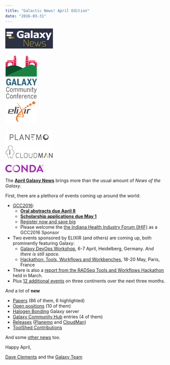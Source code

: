 ```yaml
---
title: "Galactic News! April Edition"
date: "2016-03-31"
---
```


<div class='right'>
<a href='/src/galaxy-updates/2016-04/index.md'><img src="/src/images/galaxy-logos/GalaxyNews.png" alt="Galaxy News" width=150 /></a><br />
<br />
<div class='right'>
<a href='/src/galaxy-updates/2016-04/index.md#gcc2016'><img src="/src/images/logos/GCC2016LogoTallBig.png" alt="GCC2016 News" width="100" /></a><br />
<a href='/src/galaxy-updates/2016-04/index.md#galaxy-devops-workshop---heidelberg-6-7-april'><img src="/src/images/logos/ElixirNoTextLogo.png" alt="Two ELIXIR Sponsored Events: Galaxy DevOps Workshop - Galaxy and Galaxy tools deployment strategies; Hackathon: Tools, Workflows and Workbenches" width="100" /></a>
</div><br />
<a href='/src/galaxy-updates/2016-04/index.md#planemo-0240'><img src="/src/images/logos/PlanemoLogo.png" alt="Planemo release" width="150" /></a><br />
<a href='/src/galaxy-updates/2016-04/index.md#cloudman-1603'><img src="/src/images/galaxy-logos/cloudman-logo.jpg" alt="CloudMan" width="150" /></a><br />
<div class='center'><br />
<a href='/src/galaxy-updates/2016-04/index.md#automatic-testing-of-iuc-tools-with-conda'><img src="/src/images/logos/Conda_480.png" alt="Automatic Testing of IUC Tools with Conda" width="120" /></a>
</div></div>

The **[April Galaxy News](/src/galaxy-updates/2016-04/index.md)** brings more than the usual amount of *News of the Galaxy*.  

First, there are a plethora of events coming up around the world:

* [GCC2016](/src/galaxy-updates/2016-04/index.md#gcc2016):
  * **[Oral abstracts due April 8](/src/galaxy-updates/2016-04/index.md#gcc2016-abstract-deadline-extended-to-april-8)**
  * **[Scholarship applications due May 1](/src/galaxy-updates/2016-04/index.md#scholarships-application-deadline-is-may-1)**
  * [Register now and save big](/src/galaxy-updates/2016-04/index.md#gcc2016-early-registration)
  * Please welcome the [the Indiana Health Industry Forum (IHIF)](/src/galaxy-updates/2016-04/index.md#sponsors) as a GCC2016 Sponsor
* Two events sponsored by ELIXIR (and others) are coming up, both prominently featuring Galaxy:
  * [Galaxy DevOps Workshop](/src/galaxy-updates/2016-04/index.md#galaxy-devops-workshop---heidelberg-6-7-april), 6-7 April, Heidelberg, Germany.  *And there is still space.*
  * [Hackathon: Tools, Workflows and Workbenches](/src/galaxy-updates/2016-04/index.md#hackathon-tools-workflows-and-workbenches-18-20-may), 18-20 May, Paris, France
* There is also a [report from the RADSeq Tools and Workflows Hackathon](/src/galaxy-updates/2016-04/index.md#report-iuc-contribution-fest---radseq-tools-and-workflows) held in March.
* Plus [12 additional events](/src/galaxy-updates/2016-04/index.md#upcoming-events) on three continents over the next three months.

And a lot of **new**
* [Papers](/src/galaxy-updates/2016-04/index.md#new-papers) (86 of them, 6 highlighted)
* [Open positions](/src/galaxy-updates/2016-04/index.md#whos-hiring) (10 of them)
* [Halogen Bonding](/src/galaxy-updates/2016-04/index.md#new-public-galaxy-servers) Galaxy server
* [Galaxy Community Hub](/src/galaxy-updates/2016-04/index.md#galaxy-community-hubs) entries (4 of them)
* [Releases](/src/galaxy-updates/2016-04/index.md#releases) ([Planemo](/src/galaxy-updates/2016-04/index.md#planemo-0240) and [CloudMan](/src/galaxy-updates/2016-04/index.md#cloudman-1603))
* [ToolShed Contributions](/src/galaxy-updates/2016-04/index.md#toolshed-contributions)

And some [other news](/src/galaxy-updates/2016-04/index.md#other-news) too.

Happy April,

[Dave Clements](/src/people/dave-clements/index.md) and the [Galaxy Team](/src/galaxy-team/index.md)
